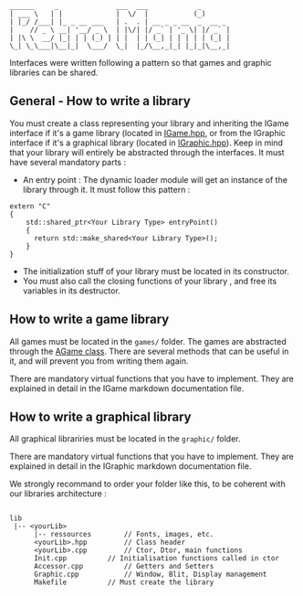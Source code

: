```
______     _              ___  ___            _
| ___ \   | |             |  \/  |           (_)
| |_/ /___| |_ _ __ ___   | .  . | __ _ _ __  _  __ _
|    // _ \ __| '__/ _ \  | |\/| |/ _` | '_ \| |/ _` |
| |\ \  __/ |_| | | (_) | | |  | | (_| | | | | | (_| |
\_| \_\___|\__|_|  \___/  \_|  |_/\__,_|_| |_|_|\__,_|

```
Interfaces were written following a pattern so that games and graphic libraries can be shared.

General - How to write a library
----------------------

You must create a class representing your library and inheriting the IGame interface if it's a game library (located in [IGame.hpp](../emulator/Game/IGame.hpp), or from the IGraphic interface if it's a graphical library (located in [IGraphic.hpp](../emulator/Graphic/IGraphic.hpp)).
Keep in mind that your library will entirely be abstracted through the interfaces.
It must have several mandatory parts :
- An entry point : The dynamic loader module will get an instance of the
library through it. It must follow this pattern :
```
extern "C"
{
    std::shared_ptr<Your Library Type> entryPoint()
    {
      return std::make_shared<Your Library Type>();
    }
}
```
- The initialization stuff of your library must be located in its constructor.
- You must also call the closing functions of your library , and free its variables in its destructor.

How to write a game library
----------------------
All games must be located in the `games/` folder.
The games are abstracted through the [AGame class](../emulator/Game/AGame.hpp). There are
several methods that can be useful in it, and will prevent you from writing them again.

There are mandatory virtual functions that you have to implement. They are explained in detail in the IGame markdown documentation file.

How to write a graphical library
----------------------
All graphical librariries must be located in the `graphic/` folder.

There are mandatory virtual functions that you have to implement. They are explained in detail in the IGraphic markdown documentation file.

We strongly recommand to order your folder like this, to be coherent with our
libraries architecture :

```

lib
 |-- <yourLib>
	  |-- ressources		// Fonts, images, etc.
	  <yourLib>.hpp			// Class header
	  <yourLib>.cpp			// Ctor, Dtor, main functions
	  Init.cpp			// Initialisation functions called in ctor
	  Accessor.cpp			// Getters and Setters
	  Graphic.cpp			// Window, Blit, Display management
	  Makefile			// Must create the library

```
